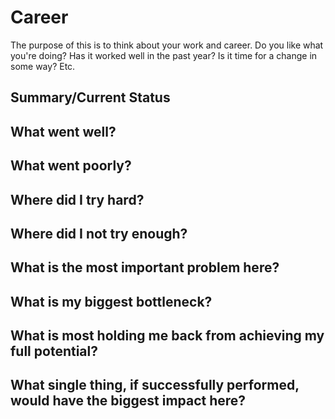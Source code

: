 # Career

The purpose of this is to think about your work and career. Do you like what you're doing? Has it worked well
in the past year? Is it time for a change in some way? Etc.

## Summary/Current Status

## What went well?

## What went poorly?

## Where did I try hard?

## Where did I not try enough?

## What is the most important problem here?

## What is my biggest bottleneck?

## What is most holding me back from achieving my full potential?

## What single thing, if successfully performed, would have the biggest impact here?
